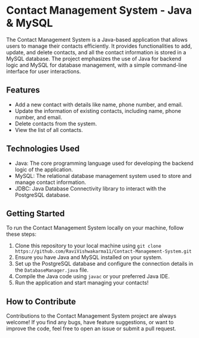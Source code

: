 # Contact Management System - Java & MySQL

The Contact Management System is a Java-based application that allows users to manage their contacts efficiently. It provides functionalities to add, update, and delete contacts, and all the contact information is stored in a MySQL database. The project emphasizes the use of Java for backend logic and MySQL for database management, with a simple command-line interface for user interactions.

## Features

- Add a new contact with details like name, phone number, and email.
- Update the information of existing contacts, including name, phone number, and email.
- Delete contacts from the system.
- View the list of all contacts.

## Technologies Used

- Java: The core programming language used for developing the backend logic of the application.
- MySQL: The relational database management system used to store and manage contact information.
- JDBC: Java Database Connectivity library to interact with the PostgreSQL database.

## Getting Started

To run the Contact Management System locally on your machine, follow these steps:

1. Clone this repository to your local machine using `git clone https://github.com/RaviVishwakarma11/Contact-Management-System.git`
2. Ensure you have Java and MySQL installed on your system.
3. Set up the PostgreSQL database and configure the connection details in the `DatabaseManager.java` file.
4. Compile the Java code using `javac` or your preferred Java IDE.
5. Run the application and start managing your contacts!

## How to Contribute

Contributions to the Contact Management System project are always welcome! If you find any bugs, have feature suggestions, or want to improve the code, feel free to open an issue or submit a pull request.


